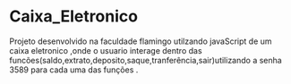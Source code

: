 # Caixa_Eletronico
Projeto desenvolvido na faculdade flamingo utilzando javaScript de um caixa eletronico ,onde  o usuario interage dentro das funcões(saldo,extrato,deposito,saque,tranferência,sair)utilizando a senha 3589 para cada uma das funções .
